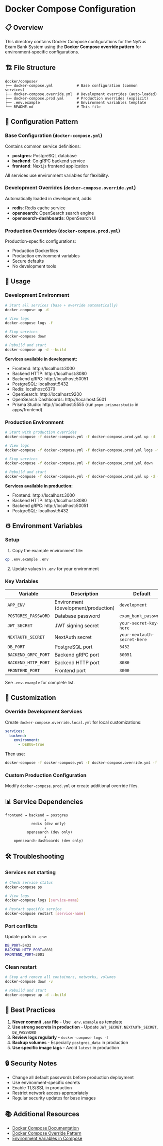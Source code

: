 # Docker Compose Configuration

## 📋 Overview

This directory contains Docker Compose configurations for the NyNus Exam Bank System using the **Docker Compose override pattern** for environment-specific configurations.

## 🏗️ File Structure

```
docker/compose/
├── docker-compose.yml           # Base configuration (common services)
├── docker-compose.override.yml  # Development overrides (auto-loaded)
├── docker-compose.prod.yml      # Production overrides (explicit)
├── .env.example                 # Environment variables template
└── README.md                    # This file
```

## 🎯 Configuration Pattern

### **Base Configuration** (`docker-compose.yml`)
Contains common service definitions:
- **postgres**: PostgreSQL database
- **backend**: Go gRPC backend service
- **frontend**: Next.js frontend application

All services use environment variables for flexibility.

### **Development Overrides** (`docker-compose.override.yml`)
Automatically loaded in development, adds:
- **redis**: Redis cache service
- **opensearch**: OpenSearch search engine
- **opensearch-dashboards**: OpenSearch UI

### **Production Overrides** (`docker-compose.prod.yml`)
Production-specific configurations:
- Production Dockerfiles
- Production environment variables
- Secure defaults
- No development tools

## 🚀 Usage

### **Development Environment**

```bash
# Start all services (base + override automatically)
docker-compose up -d

# View logs
docker-compose logs -f

# Stop services
docker-compose down

# Rebuild and start
docker-compose up -d --build
```

**Services available in development:**
- Frontend: http://localhost:3000
- Backend HTTP: http://localhost:8080
- Backend gRPC: http://localhost:50051
- PostgreSQL: localhost:5432
- Redis: localhost:6379
- OpenSearch: http://localhost:9200
- OpenSearch Dashboards: http://localhost:5601
- Prisma Studio: http://localhost:5555 (run `pnpm prisma:studio` in apps/frontend)

### **Production Environment**

```bash
# Start with production overrides
docker-compose -f docker-compose.yml -f docker-compose.prod.yml up -d

# View logs
docker-compose -f docker-compose.yml -f docker-compose.prod.yml logs -f

# Stop services
docker-compose -f docker-compose.yml -f docker-compose.prod.yml down

# Rebuild and start
docker-compose -f docker-compose.yml -f docker-compose.prod.yml up -d --build
```

**Services available in production:**
- Frontend: http://localhost:3000
- Backend HTTP: http://localhost:8080
- Backend gRPC: http://localhost:50051
- PostgreSQL: localhost:5432

## ⚙️ Environment Variables

### **Setup**

1. Copy the example environment file:
```bash
cp .env.example .env
```

2. Update values in `.env` for your environment

### **Key Variables**

| Variable | Description | Default |
|----------|-------------|---------|
| `APP_ENV` | Environment (development/production) | `development` |
| `POSTGRES_PASSWORD` | Database password | `exam_bank_password` |
| `JWT_SECRET` | JWT signing secret | `your-secret-key-here` |
| `NEXTAUTH_SECRET` | NextAuth secret | `your-nextauth-secret-here` |
| `DB_PORT` | PostgreSQL port | `5432` |
| `BACKEND_GRPC_PORT` | Backend gRPC port | `50051` |
| `BACKEND_HTTP_PORT` | Backend HTTP port | `8080` |
| `FRONTEND_PORT` | Frontend port | `3000` |

See `.env.example` for complete list.

## 🔧 Customization

### **Override Development Services**

Create `docker-compose.override.local.yml` for local customizations:

```yaml
services:
  backend:
    environment:
      - DEBUG=true
```

Then use:
```bash
docker-compose -f docker-compose.yml -f docker-compose.override.yml -f docker-compose.override.local.yml up
```

### **Custom Production Configuration**

Modify `docker-compose.prod.yml` or create additional override files.

## 📊 Service Dependencies

```
frontend → backend → postgres
                  ↓
            redis (dev only)
                  ↓
          opensearch (dev only)
                  ↓
    opensearch-dashboards (dev only)
```

## 🛠️ Troubleshooting

### **Services not starting**

```bash
# Check service status
docker-compose ps

# View logs
docker-compose logs [service-name]

# Restart specific service
docker-compose restart [service-name]
```

### **Port conflicts**

Update ports in `.env`:
```bash
DB_PORT=5433
BACKEND_HTTP_PORT=8081
FRONTEND_PORT=3001
```

### **Clean restart**

```bash
# Stop and remove all containers, networks, volumes
docker-compose down -v

# Rebuild and start
docker-compose up -d --build
```

## 📝 Best Practices

1. **Never commit `.env` file** - Use `.env.example` as template
2. **Use strong secrets in production** - Update `JWT_SECRET`, `NEXTAUTH_SECRET`, `DB_PASSWORD`
3. **Review logs regularly** - `docker-compose logs -f`
4. **Backup volumes** - Especially `postgres_data` in production
5. **Use specific image tags** - Avoid `latest` in production

## 🔒 Security Notes

- Change all default passwords before production deployment
- Use environment-specific secrets
- Enable TLS/SSL in production
- Restrict network access appropriately
- Regular security updates for base images

## 📚 Additional Resources

- [Docker Compose Documentation](https://docs.docker.com/compose/)
- [Docker Compose Override Pattern](https://docs.docker.com/compose/extends/)
- [Environment Variables in Compose](https://docs.docker.com/compose/environment-variables/)

